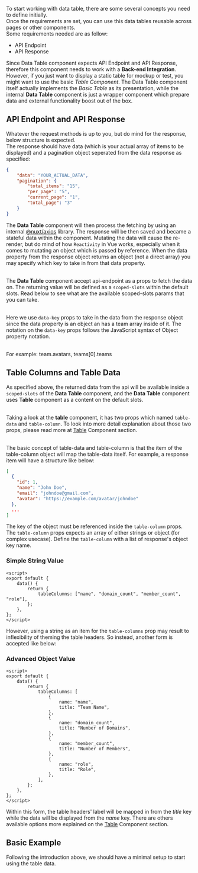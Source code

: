 To start working with data table, there are some several concepts you need to define initially.  
Once the requirements are set, you can use this data tables reusable across pages or other components.  
Some requirements needed are as follow:

- API Endpoint
- API Response

Since Data Table component expects API Endpoint and API Response, therefore this component needs to work
with a **Back-end Integration**. However, if you just want to display a static table for mockup or test,
you might want to use the basic _Table Component_. The Data Table component itself actually implements
the _Basic Table_ as its presentation, while the internal **Data Table** component is just a wrapper
component which prepare data and external functionality boost out of the box.

## API Endpoint and API Response

Whatever the request methods is up to you, but do mind for the response, below structure is expected.  
The response should have data (which is your actual array of items to be displayed) and a pagination object
seperated from the data response as specified:

```json
{
	"data": "YOUR_ACTUAL_DATA",
	"pagination": {
		"total_items": "15",
		"per_page": "5",
		"current_page": "1",
		"total_page": "3"
	}
}
```

The **Data Table** component will then process the fetching by using an internal [@nuxt/axios](https://axios.nuxtjs.org/) library.
The response will be then saved and became a stateful data within the component. Mutating the data will cause the re-render, but
do mind of how `Reactivity` in Vue works, especially when it comes to mutating an object which is passed by reference.
When the data property from the response object returns an object (not a direct array) you may specify which key to take in from
that data property. <br></br>

The **Data Table** component accept api-endpoint as a props to fetch the data on.
The returning value will be defined as a `scoped-slots` within the default slots. Read below to see what are the
available scoped-slots params that you can take.<br></br>

Here we use `data-key` props to take in the data from the response object since the data property is an object an has a
team array inside of it. The notation on the `data-key` props follows the JavaScript syntax of Object property notation.<br></br>

For example: team.avatars, teams[0].teams

## Table Columns and Table Data

As specified above, the returned data from the api will be available inside a `scoped-slots` of the **Data Table** component,
and the **Data Table** component uses **Table** component as a content on the default slots. <br></br>

Taking a look at the **table** component, it has two props which named `table-data` and `table-column`. To look into more detail
explanation about those two props, please read more at [Table](/docs/ui-components/table) Component section. <br></br>

The basic concept of table-data and table-column is that the item of the table-column object will map the table-data itself.
For example, a response item will have a structure like below:

```json
[
  {
    "id": 1,
    "name": "John Doe",
    "email": "johndoe@gmail.com",
    "avatar": "https://example.com/avatar/johndoe"
  },
  ...
]
```

The key of the object must be referenced inside the `table-column` props. The `table-column` props expects an array of either
strings or object (for complex usecase). Define the `table-column` with a list of response's object key name.

### Simple String Value

```vue
<script>
export default {
	data() {
		return {
			tableColumns: ["name", "domain_count", "member_count", "role"],
		};
	},
};
</script>
```

However, using a string as an item for the `table-columns` prop may result to inflexibility of theming the table headers.
So instead, another form is accepted like below:

### Advanced Object Value

```vue
<script>
export default {
	data() {
		return {
			tableColumns: [
				{
					name: "name",
					title: "Team Name",
				},
				{
					name: "domain_count",
					title: "Number of Domains",
				},
				{
					name: "member_count",
					title: "Number of Members",
				},
				{
					name: "role",
					title: "Role",
				},
			],
		};
	},
};
</script>
```

Within this form, the table headers' label will be mapped in from the *title* key while the data will be displayed from
the *name* key. There are others available options more explained on the [Table](/docs/ui-components/table) Component section.

## Basic Example

Following the introduction above, we should have a minimal setup to start using the table data.
